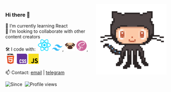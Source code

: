 [contact_tg]: https://t.me/makesomelayouts
[contact_gmail]: mailto:makesomelayouts@gmail.com

<a href="https://github.com/maxelonej" target="_blank" rel="noopener noreferrer">
  <img align="right" src="./assets/github_cat.gif" width="220" alt="GitHub Cat" title="My GitHub" />
</a>

### Hi there 👋<br>

🌱 I’m currently learning React<br>
👯 I’m looking to collaborate with other content creators<br>
🛠 I code with:&nbsp;
<code><a href='https://react.dev' target='_blank'><img width="40" src="./assets/icons/react.svg" alt="React" title="React"/></a></code> 
<code><a href='https://tailwindcss.com/' target='_blank'><img width="32" src="./assets/icons/tailwindcss.svg" alt="TailwindCSS" title="TailwindCSS"/></a></code>,
<code><a href='https://pugjs.org/' target='_blank'><img width="32" src="./assets/icons/pug.svg" alt="Pug" title="Pug"/></a></code> 
<code><a href='https://sass-lang.com/' target='_blank'><img width="32" src="./assets/icons/sass.png" alt="Sass" title="Sass"/></a></code>,
<code><a href="https://developer.mozilla.org/en-US/docs/Web/HTML" target="_blank" rel="noopener noreferrer"><img width="32" src="./assets/icons/html5.svg" alt="HTML5" title="HTML5"/></a></code> 
<code><a href="https://developer.mozilla.org/en-US/docs/Web/CSS" target="_blank" rel="noopener noreferrer"><img width="32" src="./assets/icons/css3.svg" alt="CSS3" title="CSS3"/></a></code> 
<code><a href="https://developer.mozilla.org/en-US/docs/Web/JavaScript" target="_blank" rel="noopener noreferrer"><img width="32" src="./assets/icons/javascript_es5.svg" alt="JavaScript" title="JavaScript"/></a></code>
<br>

📫 Contact: [email][contact_gmail] | [telegram][contact_tg]

<div>
	<img src="https://img.shields.io/badge/Since-Nov%202023-brightgreen" alt="Since" />&nbsp;
	<img src="https://komarev.com/ghpvc/?username=maxelonej&color=brightgreen&abbreviated=true" alt="Profile views" />&nbsp;
</div>
